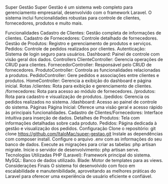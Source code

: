 Super Gestão
Super Gestão é um sistema web completo para gerenciamento empresarial, desenvolvido com o framework Laravel. O sistema inclui funcionalidades robustas para controle de clientes, fornecedores, produtos e muito mais.

Funcionalidades
Cadastro de Clientes: Gestão completa de informações de clientes.
Cadastro de Fornecedores: Controle detalhado de fornecedores.
Gestão de Produtos: Registro e gerenciamento de produtos e serviços.
Pedidos: Controle de pedidos realizados por clientes.
Autenticação: Sistema de login seguro para usuários.
Dashboard: Painel de controle com visão geral dos dados.
Controllers
ClienteController: Gerencia operações de CRUD para clientes.
FornecedorController: Responsável pelo CRUD de fornecedores.
ProdutoController: Controla as funcionalidades relacionadas a produtos.
PedidoController: Gere pedidos e associações entre clientes e produtos.
HomeController: Gerencia a exibição do dashboard e página inicial.
Rotas
/clientes: Rota para exibição e gerenciamento de clientes.
/fornecedores: Rota para acesso ao módulo de fornecedores.
/produtos: Rota para cadastro e visualização de produtos.
/pedidos: Gerencia os pedidos realizados no sistema.
/dashboard: Acesso ao painel de controle do sistema.
Páginas
Página Inicial: Oferece uma visão geral e acesso rápido às principais funcionalidades.
Cadastro de Clientes/Fornecedores: Interface intuitiva para inserção de dados.
Detalhes de Produtos: Tela com informações detalhadas sobre cada produto.
Pedidos: Página dedicada à gestão e visualização dos pedidos.
Configuração
Clone o repositório: git clone https://github.com/ItaloMac/super-gestao.git
Instale as dependências com composer install.
Configure o arquivo .env com as informações do seu banco de dados.
Execute as migrações para criar as tabelas: php artisan migrate.
Inicie o servidor de desenvolvimento: php artisan serve.
Tecnologias Utilizadas
PHP (Laravel): Framework principal do sistema.
MySQL: Banco de dados utilizado.
Blade: Motor de templates para as views.
Considerações Finais
O sistema foi desenvolvido com foco em escalabilidade e manutenibilidade, aproveitando as melhores práticas do Laravel para oferecer uma experiência de usuário eficiente e confiável.
